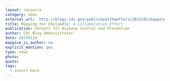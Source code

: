 ```yaml
---
layout: resource
category: news
external_url: 'http://blogs.cdc.gov/publichealthmatters/2015/01/mapping-for-ebola-a-collaborative-effort/'
title: Mapping for Ebola&#58; A Collaborative Effort
publication: Centers for Disease Control and Prevention
author: CDC Blog Administrator
date: 20150114
mapgive_is_author: no
explicit_mention: yes
type: news
photo:
quote:
tags:
  - insert here
---
```

